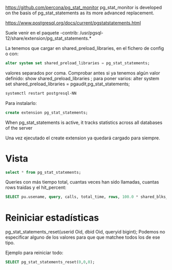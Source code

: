 <https://github.com/percona/pg_stat_monitor>
pg_stat_monitor is developed on the basis of pg_stat_statements as its more advanced replacement.

<https://www.postgresql.org/docs/current/pgstatstatements.html>

Suele venir en el paquete -contrib:
/usr/pgsql-12/share/extension/pg_stat_statements.\*

La tenemos que cargar en shared_preload_libraries, en el fichero de config o con:

```sql
alter system set shared_preload_libraries = pg_stat_statements;
```

valores separados por coma. Comprobar antes si ya tenemos algún valor definido: show shared_preload_libraries ;
para poner varios: alter system set shared_preload_libraries = pgaudit,pg_stat_statements;

```bash
systemctl restart postgresql-NN
```

Para instalarlo:

```sql
create extension pg_stat_statements;
```

When pg_stat_statements is active, it tracks statistics across all databases of the server

Una vez ejecutado el create extension ya quedará cargado para siempre.

# Vista

```sql
select * from pg_stat_statements;
```

Queries con más tiempo total, cuantas veces han sido llamadas, cuantas rows traidas y el hit_percent:

```sql
SELECT pu.usename, query, calls, total_time, rows, 100.0 * shared_blks_hit nullif(shared_blks_hit + shared_blks_read, 0) AS hit_percent FROM pg_stat_statements pss join pg_user pu ON (pu.usesysid=pss.userid) ORDER BY total_time DESC LIMIT 5;
```

# Reiniciar estadísticas

pg_stat_statements_reset(userid Oid, dbid Oid, queryid bigint);
Podemos no especificar alguno de los valores para que que matchee todos los de ese tipo.

Ejemplo para reiniciar todo:

```sql
SELECT pg_stat_statements_reset(0,0,0);
```
